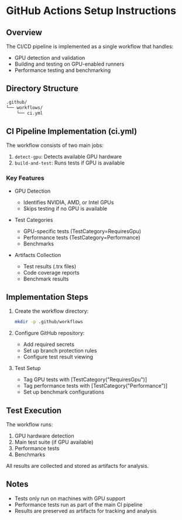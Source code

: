# GitHub Actions Setup Instructions

## Overview

The CI/CD pipeline is implemented as a single workflow that handles:
- GPU detection and validation
- Building and testing on GPU-enabled runners
- Performance testing and benchmarking

## Directory Structure

```bash
.github/
└── workflows/
    └── ci.yml
```

## CI Pipeline Implementation (ci.yml)

The workflow consists of two main jobs:

1. `detect-gpu`: Detects available GPU hardware
2. `build-and-test`: Runs tests if GPU is available

### Key Features

- GPU Detection
  - Identifies NVIDIA, AMD, or Intel GPUs
  - Skips testing if no GPU is available
  
- Test Categories
  - GPU-specific tests (TestCategory=RequiresGpu)
  - Performance tests (TestCategory=Performance)
  - Benchmarks

- Artifacts Collection
  - Test results (.trx files)
  - Code coverage reports
  - Benchmark results

## Implementation Steps

1. Create the workflow directory:
   ```bash
   mkdir -p .github/workflows
   ```

2. Configure GitHub repository:
   - Add required secrets
   - Set up branch protection rules
   - Configure test result viewing

3. Test Setup
   - Tag GPU tests with [TestCategory("RequiresGpu")]
   - Tag performance tests with [TestCategory("Performance")]
   - Set up benchmark configurations

## Test Execution

The workflow runs:
1. GPU hardware detection
2. Main test suite (if GPU available)
3. Performance tests
4. Benchmarks

All results are collected and stored as artifacts for analysis.

## Notes

- Tests only run on machines with GPU support
- Performance tests run as part of the main CI pipeline
- Results are preserved as artifacts for tracking and analysis